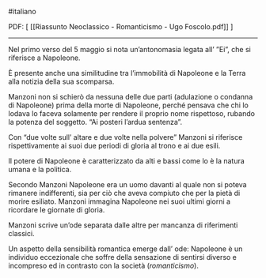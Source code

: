 #italiano

PDF: \[ [[Riassunto Neoclassico - Romanticismo - Ugo Foscolo.pdf]] ]

---
Nel primo verso del 5 maggio si nota un’antonomasia legata all’ ”Ei”, che si riferisce a Napoleone.

È presente anche una similitudine tra l’immobilità di Napoleone e la Terra alla notizia della sua scomparsa.

Manzoni non si schierò da nessuna delle due parti (adulazione o condanna di Napoleone) prima della morte di Napoleone, perché pensava che chi lo lodava lo faceva solamente per rendere il proprio nome rispettoso, rubando la potenza del soggetto. “Ai posteri l’ardua sentenza”.

Con “due volte sull’ altare e due volte nella polvere” Manzoni si riferisce rispettivamente ai suoi due periodi di gloria al trono e ai due esili.

Il potere di Napoleone è caratterizzato da alti e bassi come lo è la natura umana e la politica. 

Secondo Manzoni Napoleone era un uomo davanti al quale non si poteva rimanere indifferenti, sia per ciò che aveva compiuto che per la pietà di morire esiliato. 
Manzoni immagina Napoleone nei suoi ultimi giorni a ricordare le giornate di gloria.

Manzoni scrive un’ode separata dalle altre per mancanza di riferimenti classici.

Un aspetto della sensibilità romantica emerge dall’ ode: Napoleone è un individuo eccezionale che soffre della sensazione di sentirsi diverso e incompreso ed in contrasto con la società (*romanticismo*).